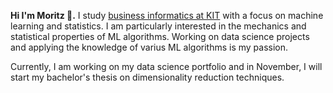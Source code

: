**Hi I'm Moritz 👋.** I study [business informatics at KIT](https://www.wirtschaftsinformatik.kit.edu/bachelor.php) with a focus on machine learning and statistics. I am particularly interested in the mechanics and statistical properties of ML algorithms. Working on data science projects and applying the knowledge of varius ML algorithms is my passion. 

Currently, I am working on my data science portfolio and in November, I will start my bachelor's thesis on dimensionality reduction techniques.

<!--
**MoritzM00/MoritzM00** is a ✨ _special_ ✨ repository because its `README.md` (this file) appears on your GitHub profile.

Here are some ideas to get you started:

- 🔭 I’m currently working on ...
- 🌱 I’m currently learning ...
- 👯 I’m looking to collaborate on ...
- 🤔 I’m looking for help with ...
- 💬 Ask me about ...
- 📫 How to reach me: ...
- 😄 Pronouns: ...
- ⚡ Fun fact: ...
-->
